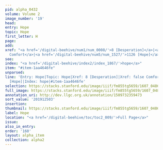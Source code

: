 ```yaml
---
pid: alpha_0432
volume: Volume 2
image_number: '19'
head:
entry: Hope
topic: Hope
first_letter: H
page:
add:
xref: "<a href='/digital-beehive/num1/num_0008/'>8 [Desperation]</a>|<a href='/digital-beehive/alpha1/alpha_0159/'>false
  Comfort</a>|<a href='/digital-beehive/num5/num_1527/'>1126 [Hope]</a>"
see:
index: "<a href='/digital-beehive/index2/index_1867/'>hope</a>"
item: "#item-1aa4646fe"
unparsed:
line: 'Entry: Hope|Topic: Hope|Xref: 8 [Desperation]|Xref: false Comfort|Xref: 1126
  [Hope]|Index: hope|#item-1aa4646fe'
selection: https://stacks.stanford.edu/image/iiif/fm855tg5659/1607_0486/265,2503,3144,832/full/0/default.jpg
full_image: https://stacks.stanford.edu/image/iiif/fm855tg5659/1607_0486/full/full/0/default.jpg
annotation_uri: http://dev.llgc.org.uk/annotation/1509732359473
sort_value: '201912503'
insertion:
thumbnail: https://stacks.stanford.edu/image/iiif/fm855tg5659/1607_0486/265,2503,600,180/250,/0/default.jpg
label: Hope
location: "<a href='/digital-beehive/toc/toc2_009/'>Full Page</a>"
issue:
also_in_entry:
order: '160'
layout: alpha_item
collection: alpha2
---
```

